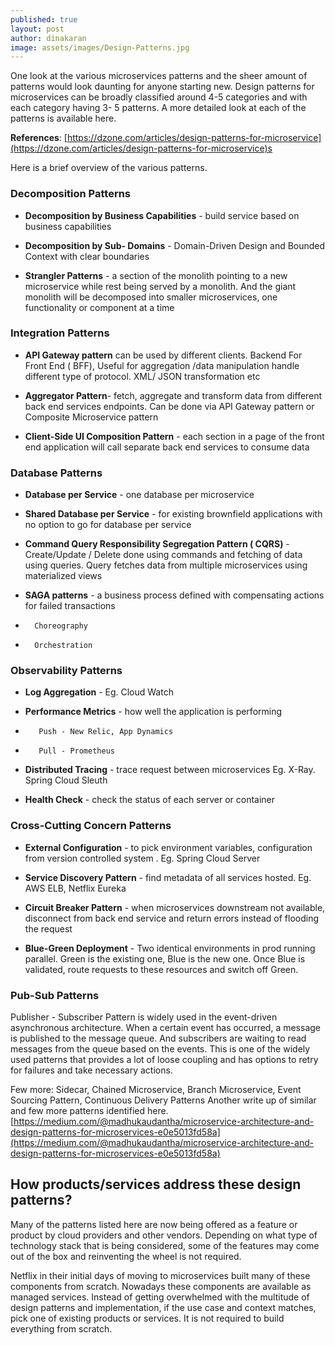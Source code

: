 ```yaml
---
published: true
layout: post
author: dinakaran
image: assets/images/Design-Patterns.jpg
---
```

One look at the various microservices patterns and the sheer amount of patterns would look daunting for anyone starting new. Design patterns for microservices can be broadly classified around 4-5 categories and with each category having 3- 5 patterns. A more detailed look at each of the patterns is available here. 

**References**: [https://dzone.com/articles/design-patterns-for-microservice](https://dzone.com/articles/design-patterns-for-microservice)s

Here is a brief overview of the various patterns.

### Decomposition Patterns

- **Decomposition by Business Capabilities** - build service based on business capabilities

- **Decomposition by Sub- Domains** - Domain-Driven Design and Bounded Context with clear boundaries

- **Strangler Patterns** - a section of the monolith pointing to a new microservice while rest being served by a monolith. And the giant monolith will be decomposed into smaller microservices,  one functionality or component at a time

### Integration Patterns

- **API Gateway pattern**
	 can be used by different clients. Backend For Front End ( BFF),
 	Useful for aggregation /data  manipulation
 	handle different type of protocol. XML/ JSON transformation etc
    
- **Aggregator Pattern**- fetch, aggregate and transform data from different back end services endpoints. Can be done via API Gateway pattern or Composite Microservice pattern

- **Client-Side UI Composition Pattern** - each section in a page of the front end application will call separate back end services to consume data

### Database Patterns

- **Database per Service** - one database per microservice

- **Shared Database per Service** - for existing brownfield applications with no option to go for database per service

- **Command Query Responsibility Segregation Pattern ( CQRS)** - Create/Update / Delete done using commands and fetching of data using queries. Query fetches data from multiple microservices using materialized views

- **SAGA patterns** - a business process defined with compensating actions for failed transactions
- 		Choreography
- 		Orchestration

### Observability Patterns

- **Log Aggregation** - Eg. Cloud Watch

- **Performance Metrics** - how well the application is performing
-	 	 Push - New Relic, App Dynamics
-		 Pull - Prometheus

- **Distributed Tracing** - trace request between microservices Eg. X-Ray. Spring Cloud Sleuth

- **Health Check** - check the status of each server or container

### Cross-Cutting Concern Patterns

- **External Configuration** - to pick environment variables, configuration from version controlled system . Eg. Spring Cloud Server

- **Service Discovery Pattern** - find metadata of all services hosted. Eg. AWS ELB, Netflix Eureka

- **Circuit Breaker Pattern** - when microservices downstream not available, disconnect from back end service and return errors instead of flooding the request

- **Blue-Green Deployment** - Two identical environments in prod running parallel. Green is the existing one, Blue is the new one. Once Blue is validated, route requests to these resources and switch off Green.

### Pub-Sub Patterns

Publisher - Subscriber Pattern is widely used in the event-driven asynchronous architecture. When a certain event has occurred, a message is published to the message queue. And subscribers are waiting to read messages from the queue based on the events. This is one of the widely used patterns that provides a lot of loose coupling and has options to retry for failures and take necessary actions.


Few more: Sidecar, Chained Microservice, Branch Microservice, Event Sourcing Pattern, Continuous Delivery Patterns
Another write up of similar and few more patterns identified here. 
[https://medium.com/@madhukaudantha/microservice-architecture-and-design-patterns-for-microservices-e0e5013fd58a](https://medium.com/@madhukaudantha/microservice-architecture-and-design-patterns-for-microservices-e0e5013fd58a)

## How products/services address these design patterns?

Many of the patterns listed here are now being offered as a feature or product by cloud providers and other vendors. Depending on what type of technology stack that is being considered, some of the features may come out of the box and reinventing the wheel is not required. 

Netflix in their initial days of moving to microservices built many of these components from scratch. Nowadays these components are available as managed services. Instead of getting overwhelmed with the multitude of design patterns and implementation, if the use case and context matches, pick one of existing products or services. It is not required to build everything from scratch.


